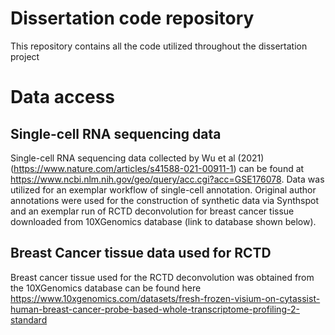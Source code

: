 # Dissertation code repository
This repository contains all the code utilized throughout the dissertation project 
# Data access
## Single-cell RNA sequencing data
Single-cell RNA sequencing data collected by Wu et al (2021) (https://www.nature.com/articles/s41588-021-00911-1) can be found at https://www.ncbi.nlm.nih.gov/geo/query/acc.cgi?acc=GSE176078. Data was utilized for an exemplar workflow of single-cell annotation. Original author annotations were used for the construction of synthetic data via Synthspot and an exemplar run of RCTD deconvolution for breast cancer tissue downloaded from 10XGenomics database (link to database shown below). 
## Breast Cancer tissue data used for RCTD
Breast cancer tissue used for the RCTD deconvolution was obtained from the 10XGenomics database can be found here https://www.10xgenomics.com/datasets/fresh-frozen-visium-on-cytassist-human-breast-cancer-probe-based-whole-transcriptome-profiling-2-standard
